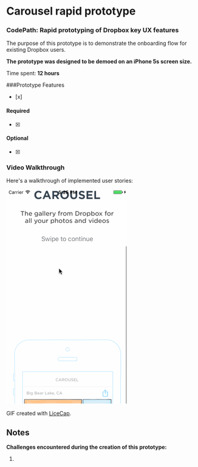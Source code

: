 # Carousel rapid prototype

### CodePath: Rapid prototyping of Dropbox key UX features

The purpose of this prototype is to demonstrate the onboarding flow for existing Dropbox users. 

**The prototype was designed to be demoed on an iPhone 5s screen size.**

Time spent: **12 hours**

###Prototype Features
- [x] 



#### Required

- [x] 

#### Optional
- [x] 

### Video Walkthrough 

Here's a walkthrough of implemented user stories:

<img src='User flow.gif' title='Video Walkthrough' width='' alt='Video Walkthrough' />

GIF created with [LiceCap](http://www.cockos.com/licecap/).

## Notes
**Challenges encountered during the creation of this prototype:** 

1. 
